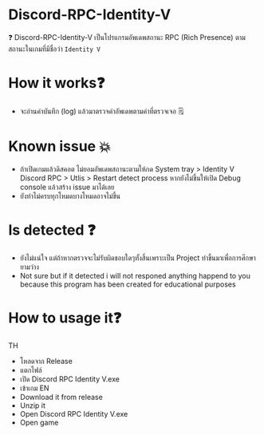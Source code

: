 # Discord-RPC-Identity-V
❓ Discord-RPC-Identity-V เป็นโปรแกรมอัพเดพสถานะ RPC (Rich Presence) ตามสถานะในเกมที่มีชื่อว่า `Identity V`
# How it works❓
- จะอ่านค่าบันทึก (log) แล้วมาตรวจคำอัพเดพตามค่าที่ตรวจเจอ 🗒️
# Known issue 💥
- ถ้าเปิดเกมแล้วดิสคอต ไม่ยอมอัพเดพสถานะตามให้กด System tray > Identity V Discord RPC > Utlis > Restart detect process หากยังไม่ขึ้นให้เปิด Debug console แล้วสร้าง issue มาได้เลย
- ยังทำไม่ครบทุกโหมดบางโหมดอาจไม่ขึ้น
# Is detected ❓
- ยังไม่แน่ใจ แต่ถ้าหากตรวจจะไม่รับผิดชอบใดๆทั้งสิ้นเพราะเป็น Project ทำขึ้นมาเพื่อการศึกษายามว่าง
- Not sure but if it detected i will not responed anything happend to you because this program has been created for educational purposes
# How to usage it❓
TH
- โหลดจาก Release
- แตกไฟล์
- เปิด Discord RPC Identity V.exe 
- เข้าเกม
EN
- Download it from release
- Unzip it
- Open Discord RPC Identity V.exe
- Open game
